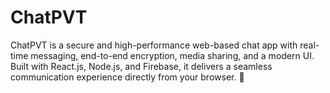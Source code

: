 # ChatPVT
ChatPVT is a secure and high-performance web-based chat app with real-time messaging, end-to-end encryption, media sharing, and a modern UI. Built with React.js, Node.js, and Firebase, it delivers a seamless communication experience directly from your browser. 🚀
